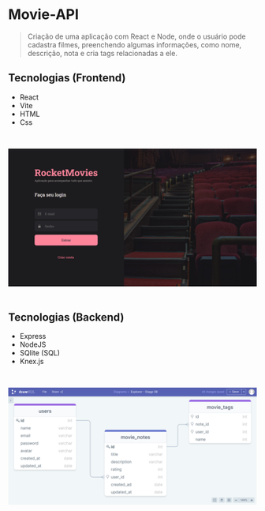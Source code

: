 # Movie-API

> Criação de uma aplicação com React e Node, onde o usuário pode cadastra filmes, preenchendo algumas informações, como nome, descrição, nota e cria tags relacionadas a ele.

## Tecnologias (Frontend)

- React
- Vite
- HTML
- Css
</br>

![preview](./Frontend-Rocketmovie/Rocketmovies/.github/preview-frontend.png) 
</br>
</br>

## Tecnologias (Backend)

- Express
- NodeJS
- SQlite (SQL)
- Knex.js
</br>

![preview](./Backend-Movie-API/.github/preview-diagrama.png) 
</br>
</br>

